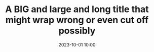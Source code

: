 ---
template: blog-post
title: A BIG and large and long title that might wrap wrong or even cut off possibly
slug: /flop
date: 2023-10-01 10:00
description: Experience the thrill of PIRATE
youtube:
 youtuber: https://youtu.be/Y5C1JA1A5Wg
 youtuber2: 
 youtubeshoworiginal: null
 youtubersuggestion1: null
 youtubersuggestion2: null
 youtubersuggestion3: null
 youtubestart: null
 youtubeend: null
 youtubemute: true
 youtubecontrols: false
 youtubeautostart: true
 youtubeloop: true
 clicktoplay: false
 customcontrols: true
 showVidOnly: false
comments: false
shareable: false
underlayImage: 
featuredImage: /assets/pirate-propaganda.webp
svgImage: 
showZoom: false
showPageNav: true
spotlight:
tags: 
 - group
 - test
category:
 - Unbelievably Incrediblenes
bumpertext: ""
mediawarnings:
 viewerwarning: Viewer Discretion Strongly Advised
 marate: ss
 marating1: DA
 marating2: BS
 marating3: ss
 marating4: ss
 maratingtx1: Dumb Ass
 maratingtx2: Total BS
 maratingtx3: sss
 maratingtx4: ss
---